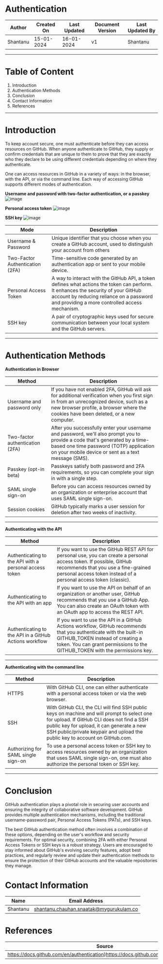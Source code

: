# Authentication 
| Author | Created On | Last Updated | Document Version | Last Updated By |
| ------ | ---------- | ------------ | ---------------- | --------------- |
| Shantanu | 15-01-2024 | 16-01-2024   |         v1     |     Shantanu    |
***

# Table of Content 
1. Introduction
2. Authentication Methods
3. Conclusion
4. Contact Information
5. References
***

# Introduction
To keep account secure, one must authenticate before they can access resources on GitHub. When anyone authenticate to GitHub, they supply or confirm credentials that are unique to them to prove that they are exactly who they declare to be using different credentials depending on where they authenticate.

One can access  resources in GitHub in a variety of ways: in the browser, with the API, or via the command line. Each way of accessing GitHub supports different modes of authentication.

**Username and password with two-factor authentication, or a passkey**
![image](https://github.com/avengers-p7/Documentation/assets/156056364/eadad218-707b-412d-8f1e-e2f23b769896)

**Personal access token**
![image](https://github.com/avengers-p7/Documentation/assets/156056364/fbc45d22-1e73-4308-8ec9-599da6b3aabd)

**SSH key**
![image](https://github.com/avengers-p7/Documentation/assets/156056364/cda2bb35-007c-46d7-82d3-db1ad305d8bb)


| Mode |  Description  |
| ---- | ------------- |
| Username & Password | Unique identifier that you choose when you create a GitHub account, used to distinguish your account from others |
| Two-Factor Authentication (2FA) | Time-sensitive code generated by an authentication app or sent to your mobile device. |
| Personal Access Token  | A way to interact with the GitHub API, a token defines what actions the token can perform. It enhances the security of your GitHub account by reducing reliance on a password and providing a more controlled access mechanism. |
| SSH key | A pair of cryptographic keys used for secure communication between your local system and the GitHub servers. |


***

# Authentication Methods


**Authentication in Browser**

| Method | Description  |
| ---- | ------------- |
| Username and password only  | If you have not enabled 2FA, GitHub will ask for additional verification when you first sign in from an unrecognized device, such as a new browser profile, a browser where the cookies have been deleted, or a new computer. |
| Two-factor authentication (2FA) | After you successfully enter your username and password, we'll also prompt you to provide a code that's generated by a time-based one time password (TOTP) application on your mobile device or sent as a text message (SMS). |
| Passkey (opt-in beta) | Passkeys satisfy both password and 2FA requirements, so you can complete your sign in with a single step. |
| SAML single sign-on | Before you can access resources owned by an organization or enterprise account that uses SAML single sign-on. |
| Session cookies | GitHub typically marks a user session for deletion after two weeks of inactivity. |
***
**Authenticating with the API**

| Method | Description  |
| ---- | ------------- |
| Authenticating to the API with a personal access token | If you want to use the GitHub REST API for personal use, you can create a personal access token. If possible, GitHub recommends that you use a fine-grained personal access token instead of a personal access token (classic). |
| Authenticating to the API with an app | If you want to use the API on behalf of an organization or another user, GitHub recommends that you use a GitHub App. You can also create an OAuth token with an OAuth app to access the REST API. |
| Authenticating to the API in a GitHub Actions workflow | If you want to use the API in a GitHub Actions workflow, GitHub recommends that you authenticate with the built-in GITHUB_TOKEN instead of creating a token. You can grant permissions to the GITHUB_TOKEN with the permissions key. |
***

**Authenticating with the command line**

| Method | Description  |
| ---- | ------------- |
| HTTPS | With GitHub CLI, one can either authenticate with a personal access token or via the web browser. |
| SSH | With GitHub CLI, the CLI will find SSH public keys on machine and will prompt to select one for upload. If GitHub CLI does not find a SSH public key for upload, it can generate a new SSH public/private keypair and upload the public key to account on GitHub.com. |
| Authorizing for SAML single sign-on | To use a personal access token or SSH key to access resources owned by an organization that uses SAML single sign-on, one must also authorize the personal token or SSH key. |
***

# Conclusion

GitHub authentication plays a pivotal role in securing user accounts and ensuring the integrity of collaborative software development. GitHub provides multiple authentication mechanisms, including the traditional username-password pair, Personal Access Tokens (PATs), and SSH keys.

The best GitHub authentication method often involves a combination of these options, depending on the user's workflow and security requirements. For optimal security, combining 2FA with either Personal Access Tokens or SSH keys is a robust strategy. Users are encouraged to stay informed about GitHub's evolving security features, adopt best practices, and regularly review and update their authentication methods to ensure the protection of their GitHub accounts and the valuable repositories they manage.



# Contact Information
| Name | Email Address |
| ---- | ------------- |
| Shantanu  | shantanu.chauhan.snaatak@mygurukulam.co |
# References
| Source | Description  | 
| -------- | ------- | 
| https://docs.github.com/en/authentication)https://docs.github.com/en/authentication | Authentication |

